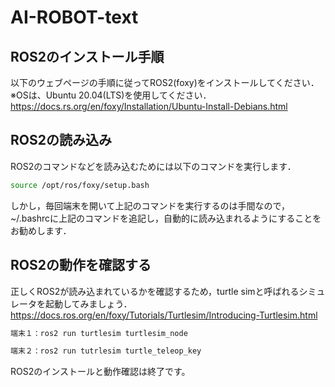 # AI-ROBOT-text

## ROS2のインストール手順
以下のウェブページの手順に従ってROS2(foxy)をインストールしてください．  
※OSは、Ubuntu 20.04(LTS)を使用してください．  
https://docs.rs.org/en/foxy/Installation/Ubuntu-Install-Debians.html  

## ROS2の読み込み
ROS2のコマンドなどを読み込むためには以下のコマンドを実行します． 

```bash
source /opt/ros/foxy/setup.bash  
```

しかし，毎回端末を開いて上記のコマンドを実行するのは手間なので，~/.bashrcに上記のコマンドを追記し，自動的に読み込まれるようにすることをお勧めします．

## ROS2の動作を確認する
正しくROS2が読み込まれているかを確認するため，turtle simと呼ばれるシミュレータを起動してみましょう．
https://docs.ros.org/en/foxy/Tutorials/Turtlesim/Introducing-Turtlesim.html

```bash
端末１：ros2 run turtlesim turtlesim_node
```
```bash
端末２：ros2 run tutrlesim turtle_teleop_key
```
ROS2のインストールと動作確認は終了です。
